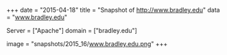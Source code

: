 
+++
date = "2015-04-18"
title = "Snapshot of http://www.bradley.edu"
data = "www.bradley.edu"

Server = ["Apache"]
domain = ["bradley.edu"]

  image = "snapshots/2015_16/www.bradley.edu.png"
+++
#
